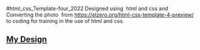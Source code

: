 #html_css_Template-four_2022
Designed using  html and css and Converting the photo  from https://elzero.org/html-css-template-4-preview/<br>to coding for training in the use of html and css.<br>
<h2><a href='https://ammarashraf98.github.io/Template-four-2022/'>My Design</a></h2>
